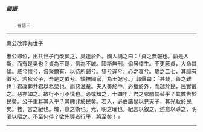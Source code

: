 

##### 國語
　　`晉語三`

* * *

惠公改葬共世子

惠公即位，出共世子而改葬之，臭達於外。國人誦之曰：「貞之無報也。孰是人斯，而有是臭也？貞為不聽，信為不誠。國斯無刑，偷居倖生。不更厥貞，大命其傾。威兮懷兮，各聚爾有，以待所歸兮。猗兮違兮，心之哀兮。歲之二七，其靡有徵兮。若狄公子，吾是之依兮。鎮撫國家，為王妃兮。」郭偃曰：「甚哉，善之難也！君改葬共君以為榮也，而惡滋章。夫人美於中，必播於外，而越於民，民實戴之。惡亦如之。故行不可不慎也。必或知之，十四年，君之冢嗣其替乎？其數告於民矣。公子重耳其入乎？其魄兆於民矣。若入，必伯諸侯以見天子，其光耿於民矣。數，言之紀也。魄，意之術也。光，明之曜也。紀言以敘之，述意以導之，明曜以昭之。不至何待？欲先導者行乎，將至矣！」

* * *

